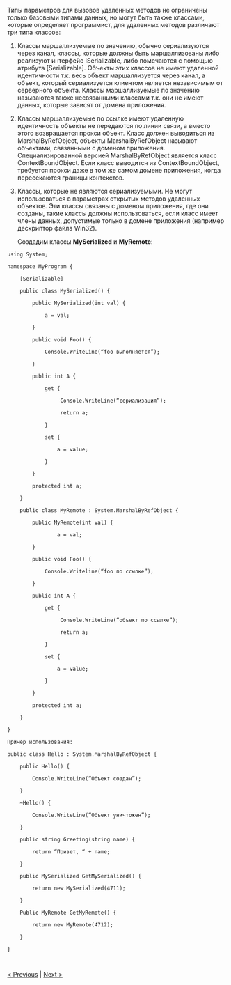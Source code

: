 

Типы параметров для вызовов удаленных методов не ограничены только базовыми типами данных, но могут быть также классами, которые определяет программист, для удаленных методов различают три типа классов: 

1. Классы маршаллизуемые по значению, обычно сериализуются через канал, классы, которые должны быть маршаллизованы либо реализуют интерфейс ISerializable, либо помечаются с помощью атрибута \[Serializable\]. Объекты этих классов не имеют удаленной идентичности т.к. весь объект маршаллизуется через канал, а объект, который сериализуется клиентом является независимым от серверного объекта. Классы маршаллизуемые по значению называются также несвязанными классами т.к. они не имеют данных, которые зависят от домена приложения. 
    
2. Классы маршаллизуемые по ссылке имеют удаленную идентичность объекты не передаются по линии связи, а вместо этого возвращается прокси объект. Класс должен выводиться из MarshalByRefObject, объекты MarshalByRefObject называют объектами, связанными с доменом приложения. Специализированной версией MarshalByRefObject является класс ContextBoundObject. Если класс выводится из ContextBoundObject, требуется прокси даже в том же самом домене приложения, когда пересекаются границы контекстов. 
    
3. Классы, которые не являются сериализуемыми. Не могут использоваться в параметрах открытых методов удаленных объектов. Эти классы связаны с доменом приложения, где они созданы, такие классы должны использоваться, если класс имеет члены данных, допустимые только в домене приложения (например дескриптор файла Win32). 
    

	Создадим классы **MySerialized** и **MyRemote**:

```
using System; 

namespace MyProgram { 

    [Serializable] 

    public class MySerialized() { 

        public MySerialized(int val) { 

            a = val; 

        } 

        public void Foo() { 

            Console.WriteLine(“foo выполняется”); 

        } 

        public int A { 

            get { 

                 Console.WriteLine(“сериализация”); 

                 return a; 

            } 

            set { 

                a = value; 

            } 

        } 

        protected int a; 

    } 

    public class MyRemote : System.MarshalByRefObject { 

        public MyRemote(int val) { 

                a = val; 

        } 

        public void Foo() { 

            Console.Writeline(“foo по ссылке”); 

        } 

        public int A { 

            get { 

                 Console.WriteLine(“объект по ссылке”); 

                 return a; 

            } 

            set { 

                a = value; 

            } 

        } 

        protected int a; 

    } 

} 

Пример использования: 

public class Hello : System.MarshalByRefObject { 

    public Hello() { 

        Console.WriteLine(“Объект создан”); 

    } 

    ~Hello() { 

        Console.WriteLine(“Объект уничтожен”); 

    } 

    public string Greeting(string name) { 

        return “Привет, “ + name; 

    } 

    public MySerialized GetMySerialized() { 

        return new MySerialized(4711); 

    } 

    Public MyRemote GetMyRemote() { 

        return new MyRemote(4712); 

    } 

}

  
```
[< Previous](13.md) | [Next >](15.md)